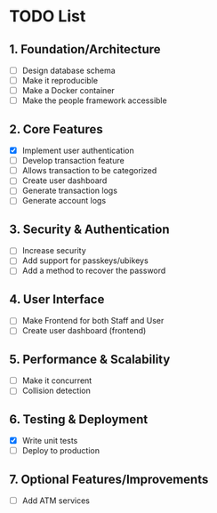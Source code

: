 # TODO List

## 1. Foundation/Architecture

- [ ] Design database schema
- [ ] Make it reproducible
- [ ] Make a Docker container
- [ ] Make the people framework accessible

## 2. Core Features

- [x] Implement user authentication
- [ ] Develop transaction feature
- [ ] Allows transaction to be categorized
- [ ] Create user dashboard
- [ ] Generate transaction logs
- [ ] Generate account logs

## 3. Security & Authentication

- [ ] Increase security
- [ ] Add support for passkeys/ubikeys
- [ ] Add a method to recover the password

## 4. User Interface

- [ ] Make Frontend for both Staff and User
- [ ] Create user dashboard (frontend)

## 5. Performance & Scalability

- [ ] Make it concurrent
- [ ] Collision detection

## 6. Testing & Deployment

- [x] Write unit tests
- [ ] Deploy to production

## 7. Optional Features/Improvements

- [ ] Add ATM services
